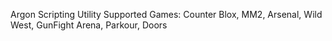 Argon Scripting Utility
Supported Games: Counter Blox, MM2, Arsenal, Wild West, GunFight Arena, Parkour, Doors

